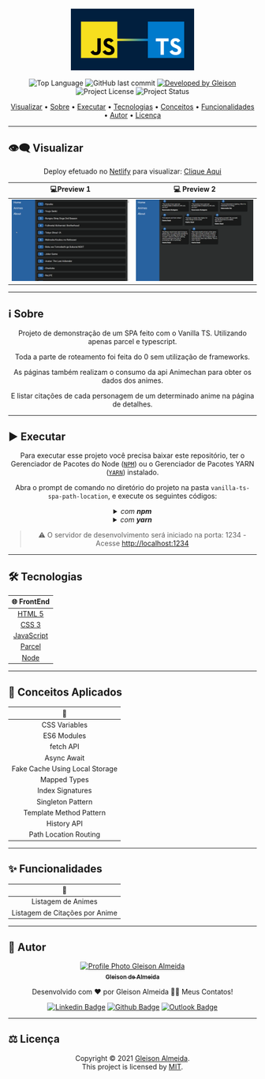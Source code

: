 <p align="center">
  <img alt="Project Logo" src=".github/logo.png" width="250px"/>
</p>

<p align="center"> 
  <img alt="Top Language" src="https://img.shields.io/github/languages/top/gleisonkz/vanilla-ts-spa-path-location?color=3498db&style=for-the-badge">
  <img alt="GitHub last commit" src="https://img.shields.io/github/last-commit/gleisonkz/vanilla-ts-spa-path-location?color=3498db&style=for-the-badge&label=Ultimo%20Commit">   
  <a href="https://github.com/gleisonkz">
    <img alt="Developed by Gleison" src="https://img.shields.io/badge/Developer-Gleison-%3498db?color=3498db&style=for-the-badge&label=Desenvolvedor">
  </a>  
  <img alt="Project License" src="https://img.shields.io/apm/l/vim-mode?style=for-the-badge&label=licen%C3%A7a"/>   
   <img alt="Project Status" src="https://img.shields.io/badge/Concluído-%3498db?color=3498db&style=for-the-badge&label=Status">  
  
</p>

<p align="center">
 <a href="#eye_speech_bubble-visualizar">Visualizar</a> •
 <a href="#information_source-sobre">Sobre</a> •
 <a href="#arrow_forward-executar">Executar</a> •
 <a href="#hammer_and_wrench-tecnologias">Tecnologias</a> • 
 <a href="#brain-conceitos-aplicados">Conceitos</a> •
 <a href="#sparkles-funcionalidades">Funcionalidades</a> •
 <a href="#boy-autor">Autor</a> •
 <a href="#balance_scale-licença">Licença</a>
</p>

---

## :eye_speech_bubble: **Visualizar**

<div align="center">

Deploy efetuado no [Netlify](https://www.netlify.com/) para visualizar: [Clique Aqui](https://https://vanilla-ts-spa.netlify.app/)

|                         :computer:Preview 1                         |                        :computer: Preview 2                         |
| :-----------------------------------------------------------------: | :-----------------------------------------------------------------: |
| <kbd><img src=".github/preview-1.png" alt="Preview Image 1"/></kbd> | <kbd><img src=".github/preview-2.png" alt="Preview Image 1"/></kbd> |

</div>
  
---

## :information_source: Sobre

<div align="center">

Projeto de demonstração de um SPA feito com o Vanilla TS. Utilizando apenas parcel e typescript.

Toda a parte de roteamento foi feita do 0 sem utilização de frameworks.

As páginas também realizam o consumo da api Animechan para obter os dados dos animes.

E listar citações de cada personagem de um determinado anime na página de detalhes.

---

</div>

## :arrow_forward: **Executar**

<div align="center">

Para executar esse projeto você precisa baixar este repositório, ter o Gerenciador de Pacotes do Node ([`NPM`](https://www.npmjs.com/get-npm)) ou o Gerenciador de Pacotes YARN ([`YARN`](https://yarnpkg.com/getting-started)) instalado.

Abra o prompt de comando no diretório do projeto na pasta <code>vanilla-ts-spa-path-location</code>, e execute os seguintes códigos:

<details>
  <summary><i>com <b>npm</b></i></summary>
  
  ```bash
  # Instalar dependências
  $ npm install ou npm i

# Iniciar o servidor de desenvolvimento

$ npm start

````

</details>

<details>
<summary><i>com <b>yarn</b></i></summary>

```bash
# Instalar dependências
$ yarn install

# Iniciar o servidor de desenvolvimento
$ yarn start

````

</details>

> ⚠️ O servidor de desenvolvimento será iniciado na porta: 1234 - Acesse <http://localhost:1234>

</div>

---

## :hammer_and_wrench: **Tecnologias**

<div align="center">

|                    :globe_with_meridians: FrontEnd                    |
| :-------------------------------------------------------------------: |
|      [HTML 5](https://developer.mozilla.org/en-US/docs/Web/HTML)      |
|       [CSS 3](https://developer.mozilla.org/en-US/docs/Web/CSS)       |
| [JavaScript](https://developer.mozilla.org/en-US/docs/Web/JavaScript) |
|                    [Parcel](https://parceljs.org/)                    |
|                    [Node](https://nodejs.org/en/)                     |

</div>

---

## :brain: **Conceitos Aplicados**

<div align="center">

|        :page_facing_up:        |
| :----------------------------: |
|         CSS Variables          |
|          ES6 Modules           |
|           fetch API            |
|          Async Await           |
| Fake Cache Using Local Storage |
|          Mapped Types          |
|        Index Signatures        |
|       Singleton Pattern        |
|    Template Method Pattern     |
|          History API           |
|     Path Location Routing      |

</div>

---

## :sparkles: **Funcionalidades**

<div align="center">

|        :page_facing_up:        |
| :----------------------------: |
|       Listagem de Animes       |
| Listagem de Citações por Anime |

</div>

---

## :boy: **Autor**

<div align="center">

<a href="https://github.com/gleisonkz">
 <img src="https://avatars1.githubusercontent.com/u/9919?s=200&v=4" width="100px;" alt="Profile Photo Gleison Almeida"/>
 <br/>
 <sub><b>Gleison de Almeida</b></sub>
</a>

Desenvolvido com ❤️ por Gleison Almeida 👋🏽 Meus Contatos!

[![Linkedin Badge](https://img.shields.io/badge/-Gleison-blue?style=flat-square&logo=Linkedin&logoColor=white)](https://www.linkedin.com/in/gleison-ribeiro-a65257119)
[![Github Badge](https://img.shields.io/badge/-Gleison-000?style=flat-square&logo=Github&logoColor=white)](https://github.com/gleisonkz)
[![Outlook Badge](https://img.shields.io/badge/-Gleison-0078d4?style=flat-square&logo=microsoft-outlook&logoColor=white)](mailto:gleisonsubzerokz@gmail.com)

</div>

---

## :balance_scale: **Licença**

<div align="center">

Copyright © 2021 [Gleison Almeida](https://github.com/gleisonkz).<br />
This project is licensed by [MIT](./LICENSE).

</div>
